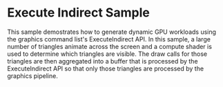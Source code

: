 # Execute Indirect Sample
This sample demostrates how to generate dynamic GPU workloads using the graphics command list's ExecuteIndirect API. In this sample, a large number of triangles animate across the screen and a compute shader is used to determine which triangles are visible. The draw calls for those triangles are then aggregated into a buffer that is processed by the ExecuteIndirect API so that only those triangles are processed by the graphics pipeline.